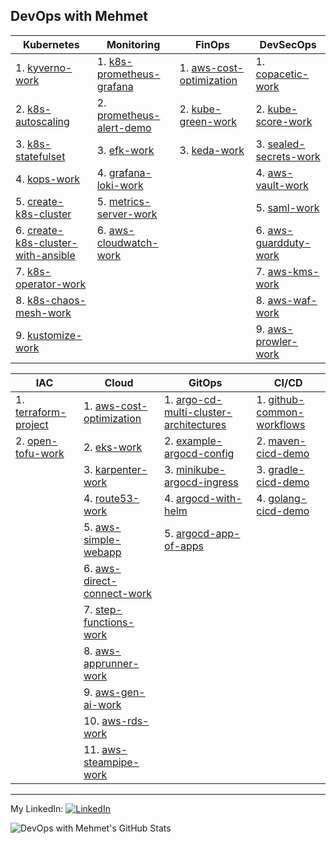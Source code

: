 ## DevOps with Mehmet

| Kubernetes | Monitoring | FinOps | DevSecOps |
| -------- | -------- | -------- |-------- |
| 1. [kyverno-work](https://github.com/mehmetmgrsl/kyverno-work) | 1. [k8s-prometheus-grafana](https://github.com/mehmetmgrsl/k8s-prometheus-grafana) | 1. [aws-cost-optimization](https://github.com/mehmetmgrsl/aws-cost-optimization) | 1. [copacetic-work](https://github.com/mehmetmgrsl/copacetic-work)
| 2. [k8s-autoscaling](https://github.com/mehmetmgrsl/k8s-autoscaling)| 2. [prometheus-alert-demo](https://github.com/mehmetmgrsl/prometheus-alert-demo) | 2. [kube-green-work](https://github.com/mehmetmgrsl/kube-green-work)  | 2. [kube-score-work](https://github.com/mehmetmgrsl/kube-score-work)
| 3. [k8s-statefulset](https://github.com/mehmetmgrsl/k8s-statefulset) | 3. [efk-work](https://github.com/mehmetmgrsl/efk-work) | 3. [keda-work](https://github.com/mehmetmgrsl/keda-work) | 3. [sealed-secrets-work](https://github.com/mehmetmgrsl/sealed-secrets-work)
| 4. [kops-work](https://github.com/mehmetmgrsl/kops-work) | 4. [grafana-loki-work](https://github.com/mehmetmgrsl/grafana-loki-work) | | 4. [aws-vault-work](https://github.com/mehmetmgrsl/aws-vault-work)
| 5. [create-k8s-cluster](https://github.com/mehmetmgrsl/create-k8s-cluster) | 5. [metrics-server-work](https://github.com/mehmetmgrsl/metrics-server-work)| | 5. [saml-work](https://github.com/mehmetmgrsl/saml-work)
| 6. [create-k8s-cluster-with-ansible](https://github.com/mehmetmgrsl/create-k8s-cluster-with-ansible) | 6. [aws-cloudwatch-work](https://github.com/mehmetmgrsl/aws-cloudwatch-work) | | 6. [aws-guardduty-work](https://github.com/mehmetmgrsl/aws-guardduty-work)
| 7. [k8s-operator-work](https://github.com/mehmetmgrsl/k8s-operator-work) |  | |  7. [aws-kms-work](https://github.com/mehmetmgrsl/aws-kms-work)
| 8. [k8s-chaos-mesh-work](https://github.com/mehmetmgrsl/k8s-chaos-mesh-work)|  |  | 8. [aws-waf-work](https://github.com/mehmetmgrsl/aws-waf-work)
| 9. [kustomize-work](https://github.com/mehmetmgrsl/kustomize-work) |  |  | 9. [aws-prowler-work](https://github.com/mehmetmgrsl/aws-prowler-work)


| IAC | Cloud | GitOps | CI/CD |
| -------- | -------- | -------- | -------- |
| 1. [terraform-project](https://github.com/mehmetmgrsl/terraform-project) | 1. [aws-cost-optimization](https://github.com/mehmetmgrsl/aws-cost-optimization) | 1. [argo-cd-multi-cluster-architectures](https://github.com/mehmetmgrsl/argo-cd-multi-cluster-architectures) | 1. [github-common-workflows](https://github.com/mehmetmgrsl/github-common-workflows)|
| 2. [open-tofu-work](https://github.com/mehmetmgrsl/open-tofu-work) | 2. [eks-work](https://github.com/mehmetmgrsl/eks-work)  | 2. [example-argocd-config](https://github.com/mehmetmgrsl/example-argocd-config)| 2. [maven-cicd-demo](https://github.com/mehmetmgrsl/maven-cicd-demo) |
|  | 3. [karpenter-work](https://github.com/mehmetmgrsl/karpenter-work)  | 3. [minikube-argocd-ingress](https://github.com/mehmetmgrsl/minikube-argocd-ingress)| 3. [gradle-cicd-demo](https://github.com/mehmetmgrsl/gradle-cicd-demo)|
|  | 4. [route53-work](https://github.com/mehmetmgrsl/route53-work) | 4. [argocd-with-helm](https://github.com/mehmetmgrsl/argocd-with-helm)| 4. [golang-cicd-demo](https://github.com/mehmetmgrsl/example-book-app)
|  | 5. [aws-simple-webapp](https://github.com/mehmetmgrsl/aws-simple-webapp) | 5. [argocd-app-of-apps](https://github.com/mehmetmgrsl/argocd-app-of-apps)|
|  | 6. [aws-direct-connect-work](https://github.com/mehmetmgrsl/aws-direct-connect-work) ||
|  | 7. [step-functions-work](https://github.com/mehmetmgrsl/step-functions-work) ||
|  | 8. [aws-apprunner-work](https://github.com/mehmetmgrsl/aws-apprunner-work) ||
|  | 9. [aws-gen-ai-work](https://github.com/mehmetmgrsl/aws-gen-ai-work) ||
|  | 10. [aws-rds-work](https://github.com/mehmetmgrsl/aws-rds-work) ||
|  | 11. [aws-steampipe-work](https://github.com/mehmetmgrsl/aws-steampipe-work) ||


---


My LinkedIn:
[<img src="https://raw.githubusercontent.com/paulrobertlloyd/socialmediaicons/main/linkedin-16x16.png" alt="LinkedIn" class="linkedin-icon">](https://www.linkedin.com/in/mehmetmustafagursul/)

![DevOps with Mehmet's GitHub Stats](https://github-readme-stats.vercel.app/api?username=mehmetmgrsl&show_icons=true&theme=radical)



